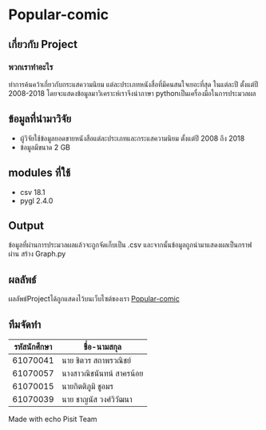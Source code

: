 # Popular-comic
## เกี่ยวกับ Project

### พวกเราทำอะไร
ทำการค้นคว้าเกี่ยวกับกระแสความนิยม แต่ละประเภทหนังสื่อที่มีคนสนใจเยอะที่สุด
ในแต่ละปี ตั้งแต่ปี 2008-2018 โดยจะแสดงข้อมูลมาวิเคราะห์เราจึงนำภาษา pythonเป็นเครื่องมือในการประมวลผล
## ข้อมูลที่นำมาวิจัย
* ผู้วิจัยใช้ข้อมูลยอดขายหนังสือแต่ละประเภทและกระแสความนิยม ตั้งแต่ปี 2008 ถึง 2018
* ข้อมูลมีขนาด 2 GB
## modules ที่ใช้
* csv 18.1 
* pygl 2.4.0

## Output
ข้อมูลที่ผ่านการประมวลผลแล้วจะถูกจัดเก็บเป็น .csv และจากนั้นข้อมูลถูกนำมาแสดงผลเป็นกราฟผ่าน สร้าง Graph.py
## ผลลัพธ์
ผลลัพธ์Projectได้ถูกแสดงไว้บนเว็บไซต์ของเรา 
[Popular-comic]()

## ทีมจัดทำ
รหัสนักศึกษา | ชื่อ-นามสกุล
------------ | -------------
61070041 | นาย ชิตวร สถาพรวณิชย์
61070057 | นางสาวณิชนันทน์ สาครน้อย
61070015 | นายกิตติภูมิ ชูอมร
61070039 | นาย ชาญนัส วงศ์วิวัฒนา

Made with echo Pisit Team
